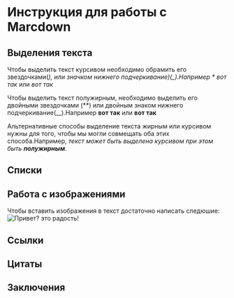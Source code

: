 # Инструкция для рaботы с Marcdown

## Выделения текста

Чтобы выделить текст курсивом необходимо обрамить его звездочками(*), или значком нижнего подчеркивание)(_).Например * вот так* или _вот так_

Чтобы выделить текст полужирным, необходимо выделить его двойными звездочками (**) или двойным знаком нижнего подчеркивание(__).Например **вот так** или __вот так__

Альтернативные способы выделение текста жирным или курсивом нужны для того, чтобы мы могли совмещать оба этих способа.Например, _текст может быть выделена курсивом при этом быть **полужирным**_. 

## Списки 

## Работа с изображениями

Чтобы вставить изображения в текст достаточно написать следюшие:
![Привет? это радость!](radost.jpg)
## Ссылки

## Цитаты

## Заключения